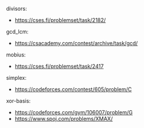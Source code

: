 divisors:
- https://cses.fi/problemset/task/2182/

gcd_lcm:
- https://csacademy.com/contest/archive/task/gcd/

mobius:
- https://cses.fi/problemset/task/2417

simplex:
- https://codeforces.com/contest/605/problem/C

xor-basis:
- https://codeforces.com/gym/106007/problem/G
- https://www.spoj.com/problems/XMAX/ 
